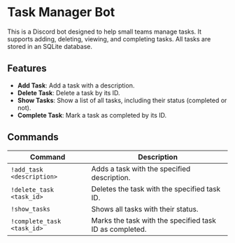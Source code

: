 # Task Manager Bot

This is a Discord bot designed to help small teams manage tasks. It supports adding, deleting, viewing, and completing tasks. All tasks are stored in an SQLite database. 

## Features

- **Add Task**: Add a task with a description.
- **Delete Task**: Delete a task by its ID.
- **Show Tasks**: Show a list of all tasks, including their status (completed or not).
- **Complete Task**: Mark a task as completed by its ID.

## Commands

| Command                       | Description                                      |
|--------------------------------|--------------------------------------------------|
| `!add_task <description>`      | Adds a task with the specified description.      |
| `!delete_task <task_id>`       | Deletes the task with the specified task ID.     |
| `!show_tasks`                  | Shows all tasks with their status.               |
| `!complete_task <task_id>`     | Marks the task with the specified task ID as completed. |


